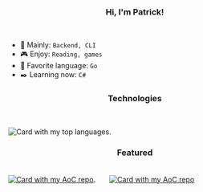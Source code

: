<h3 align="center">Hi, I'm Patrick!</h3>

<br />

  - 🎯 Mainly: `Backend, CLI`
  - 🎮 Enjoy: `Reading, games`
  - 🫶 Favorite language: `Go`
  - ✒️ Learning now: `C#`

<h3 align="center">Technologies</h3>

<br />

<p align="left">
  <img src="https://github-readme-stats-black-eta.vercel.app/api/top-langs/?username=patrick564&hide=css,html,php&exclude_repo=spotify-clon-backend,chat-room-client,chat-room-server,planetarium-nasa-api,github-readme-stats&layout=donut&theme=radical" alt="Card with my top languages." />
</p>

<h3 align="center">Featured</h3>

<br />

<a href="https://github.com/Patrick564/go-versions-api">
  <img align="center" src="https://github-readme-stats-black-eta.vercel.app/api/pin?username=patrick564&repo=go-versions-api&theme=radical" alt="Card with my AoC repo" />
</a>&nbsp;&nbsp;&nbsp;&nbsp;&nbsp;&nbsp;
<a href="https://github.com/Patrick564/advent-of-code">
  <img align="center" src="https://github-readme-stats-black-eta.vercel.app/api/pin?username=patrick564&repo=advent-of-code&theme=radical" alt="Card with my AoC repo" />
</a>
